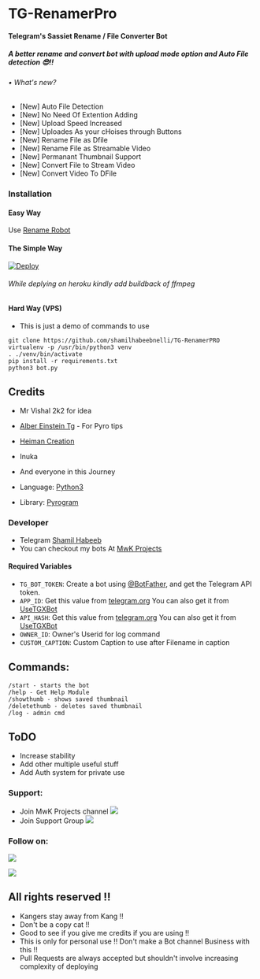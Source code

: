 # TG-RenamerPro

#### Telegram's Sassiet Rename / File Converter Bot
##### A better rename and convert bot with upload mode option and Auto File detection 😎!!

###### • What's new?

- [New] Auto File Detection 
- [New] No Need Of Extention Adding
- [New] Upload Speed Increased
- [New] Uploades As your cHoises through Buttons
- [New] Rename File as Dfile  
- [New] Rename File as Streamable Video
- [New] Permanant Thumbnail Support
- [New] Convert File to Stream Video
- [New] Convert Video To DFile

### Installation

#### Easy Way 
Use [Rename Robot](https://telegram.dog/mwk_renamebot) 

#### The Simple Way
[![Deploy](https://www.herokucdn.com/deploy/button.svg)](https://heroku.com/deploy:https://github.com/DB-ROBOTS/DB_PRO-RENAMER)

###### While deplying on heroku kindly add buildback of ffmpeg

#### Hard Way (VPS)
* This is just a demo of commands to use

```
git clone https://github.com/shamilhabeebnelli/TG-RenamerPRO
virtualenv -p /usr/bin/python3 venv
. ./venv/bin/activate
pip install -r requirements.txt
python3 bot.py
```
## Credits 
* Mr Vishal 2k2 for idea
* [Alber Einstein Tg](https://telegram.dog/AlbertEinstein_TG/) - For Pyro tips
* [Heiman Creation](https://telegram.dog/HeimanCreation/) 
* Inuka
* And everyone in this Journey

* Language: [Python3](https://www.python.org)
* Library: [Pyrogram](https://docs.pyrogram.org)

### Developer 
* Telegram [Shamil Habeeb](https://telegram.dog/shamilnelli) 
* You can checkout my bots At [MwK Projects](https://telegram.dog/mwklinks)
 

#### Required Variables

* `TG_BOT_TOKEN`: Create a bot using [@BotFather](https://telegram.dog/BotFather), and get the Telegram API token.
* `APP_ID`: Get this value from [telegram.org](https://my.telegram.org/apps)
 You can also get it from [UseTGXBot](https://telegram.dog/UseTGXBot)
* `API_HASH`: Get this value from [telegram.org](https://my.telegram.org/apps)
 You can also get it from [UseTGXBot](https://telegram.dog/UseTGXBot)
* `OWNER_ID`: Owner's Userid for log command
* `CUSTOM_CAPTION`: Custom Caption to use after Filename in caption

## Commands:
```
/start - starts the bot
/help - Get Help Module
/showthumb - shows saved thumbnail
/deletethumb - deletes saved thumbnail
/log - admin cmd 
```
## ToDO
* Increase stability
* Add other multiple useful stuff
* Add Auth system for private use 

### Support:
* Join MwK Projects channel
<a href="https://telegram.dog/mwklinks"><img src="https://img.shields.io/badge/Telegram-2CA5E0?style=for-the-badge&logo=telegram&logoColor=white"></a>
* Join Support Group
<a href="https://telegrsm.dog/redbullfed"><img src="https://img.shields.io/badge/Telegram-Join%20Telegram%20Group-blue.svg?logo=telegram"></a>

### Follow on:
<p align="left">
<a href="https://github.com/ShamilHabeebnelli"><img src="https://img.shields.io/badge/GitHub-Follow%20on%20GitHub-inactive.svg?logo=github"></a>
</p>
<p align="left">
<a href="https://instagram.com/_shamil.habeeb_"><img src="https://img.shields.io/badge/Instagram-Follow%20on%20Instagram-informational.svg?logo=instagram"></a>
</p>

## All rights reserved !!
* Kangers stay away from Kang !!
* Don't be a copy cat !!
* Good to see if you give me credits if you are using !!
* This is only for personal use !! Don't make a Bot channel Business with this !!
* Pull Requests are always accepted but shouldn't involve increasing complexity of deploying
